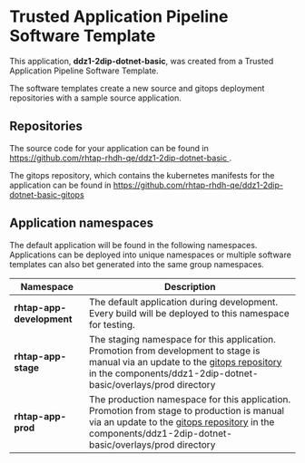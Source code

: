 # Trusted Application Pipeline Software Template

This application, **ddz1-2dip-dotnet-basic**, was created from a Trusted Application Pipeline Software Template.

The software templates create a new source and gitops deployment repositories with a sample source application. 

## Repositories

The source code for your application can be found in [https://github.com/rhtap-rhdh-qe/ddz1-2dip-dotnet-basic ](https://github.com/rhtap-rhdh-qe/ddz1-2dip-dotnet-basic ).
 
The gitops repository, which contains the kubernetes manifests for the application can be found in 
[https://github.com/rhtap-rhdh-qe/ddz1-2dip-dotnet-basic-gitops ](https://github.com/rhtap-rhdh-qe/ddz1-2dip-dotnet-basic-gitops ) 

## Application namespaces 

The default application will be found in the following namespaces. Applications can be deployed into unique namespaces or multiple software templates can also bet generated into the same group namespaces.  

|  Namespace   |  Description   |  
| -------- | -------- |   
| **rhtap-app-development** | The default application during development. Every build will be deployed to this namespace for testing. | 
| **rhtap-app-stage** | The staging namespace for this application. Promotion from development to stage is manual via an update to the [gitops repository](https://github.com/rhtap-rhdh-qe/ddz1-2dip-dotnet-basic-gitops ) in the components/ddz1-2dip-dotnet-basic/overlays/prod directory |  
| **rhtap-app-prod** | The production namespace for this application. Promotion from stage to production is manual via an update to the [gitops repository](https://github.com/rhtap-rhdh-qe/ddz1-2dip-dotnet-basic-gitops ) in the components/ddz1-2dip-dotnet-basic/overlays/prod directory | 